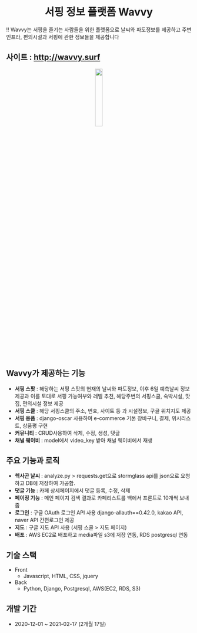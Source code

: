 <h1 align="center">
서핑 정보 플랫폼 Wavvy
</h1>
‼ Wavvy는 서핑을 즐기는 사람들을 위한 플랫폼으로 날씨와 파도정보를 제공하고 주변 인프라, 편의시설과 서핑에 관한 정보들을 제공합니다

## 사이트 : http://wavvy.surf
<div align="center">
<img width="20%" src="https://user-images.githubusercontent.com/52864734/157870495-95bde00f-bff1-4cbc-b4ce-ce2ca068d6dd.png" />
</div>


## Wavvy가 제공하는 기능
- **서핑 스팟** : 해당하는 서핑 스팟의 현재의 날씨와 파도정보, 이후 6일 예측날씨 정보 제공과 이를 토대로 서핑 가능여부와 레벨 추천, 해당주변의 서핑스쿨, 숙박시설, 맛집, 편의시설 정보 제공
- **서핑 스쿨** : 해당 서핑스쿨의 주소, 번호, 사이트 등 과 시설정보, 구글 위치지도 제공
- **서핑 용품** : django-oscar 사용하여 e-commerce 기본 장바구니, 결제, 위시리스트, 상품평 구현
- **커뮤니티** : CRUD사용하여 삭제, 수정, 생성, 댓글
- **채널 웨이비** : model에서 video_key 받아 채널 웨이비에서 재생

## 주요 기능과 로직
- **헥사곤 날씨** : analyze.py > requests.get으로 stormglass api를 json으로 요청하고 DB에 저장하여 가공함.
- **댓글 기능** : 카페 상세페이지에서 댓글 등록, 수정, 삭제
- **페이징 기능** : 메인 페이지 검색 결과로 카페리스트를 백에서 프론트로 10개씩 보내줌
- **로그인** : 구글 OAuth 로그인 API 사용 django-allauth==0.42.0, kakao API, naver API 간편로그인 제공
- **지도** : 구글 지도 API 사용 (서핑 스쿨 > 지도 페이지)
- **배포** : AWS EC2로 배포하고 media파일 s3에 저장 연동, RDS postgresql 연동

## 기술 스택

- Front
    - Javascript, HTML, CSS, jquery
- Back
    - Python, Django, Postgresql, AWS(EC2, RDS, S3)

## 개발 기간

- 2020-12-01 ~ 2021-02-17 (2개월 17일)
